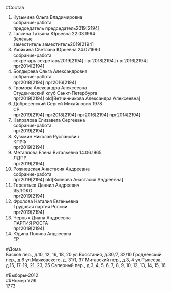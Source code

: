 #Состав  
1. Кузьмина Ольга Владимировна  
    собрание-работа  
    председатель председатель2019[2194]  
2. Галкина Татьяна Юрьевна 22.03.1964  
    Зелёные  
    заместитель заместитель2019[2194]  
3. Узойкина Светлана Юрьевна 24.07.1990  
    собрание-работа  
    секретарь секретарь2019[2194] прг2018[2194] прг2016[2194] прг2014[2194]  
4. Болдырева Ольга Александровна  
    собрание-работа  
    прг2018[2194] прг2016[2194]  
5. Громова Александра Алексеевна  
    Студенческий клуб Санкт-Петербурга  
    прг2019[2194] old[Ветчинникова Александра Алексеевна]  
6. Добровенский Сергей Михайлович 1978  
    СР  
    прг2019[2194] прг2018[2194] прг2016[2194] прг2014[2194]  
7. Капралова Елизавета Сергеевна  
    собрание-работа  
    прг2019[2194]  
8. Кузьмин Николай Русланович  
    КПРФ  
    прг2019[2194]  
9. Металлова Елена Витальевна 14.06.1965  
    ЛДПР  
    прг2019[2194]  
10. Рожневская Анастасия Андреевна  
    собрание-работа  
    прг2019[2194] old[Койнова Анастасия Андреевна]  
11. Терентьев Даниил Андреевич  
    ЯБЛОКО  
    прг2019[2194]  
12. Фролова Наталия Евгеньевна  
    Трудовая партия России  
    прг2019[2194]  
13. Черных Диана Андреевна  
    ПАРТИЯ РОСТА  
    прг2019[2194]  
14. Юдина Полина Андреевна  
    ЕР  
  
#Дома  
Басков пер., д.10, 12, 16, 18, 20 ул.Восстания, д.30/7, 32/10 Гродненский пер., д.6 ул.Маяковского, д. 31/1, 37 Митавский пер., д.3, 4 ул.Рылеева, д.15, 17-19, 21, 23, 25 Саперный пер., д.3, 4, 5, 6, 7, 8, 9, 10, 12, 13, 14, 15, 16  
  
#Выборы-2012  
##Номер УИК  
1773  
